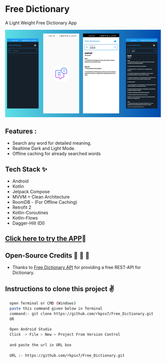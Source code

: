 # Free Dictionary
A Light Weight Free Dictionary App
 
 ![GitHub Cards Preview](https://github.com/rkpsx7/Free_Dictionary/blob/master/SampleResourcesGithub/showcase.png)

## Features :
- Search any word for detailed meaning.
- Realtime Dark and Light Mode.
- Offline caching for already searched words

## Tech Stack ✨
- Android
- Kotlin
- Jetpack Compose
- MVVM + Clean Architecture
- RoomDB - (For Offline Caching)
- Retrofit 2
- Kotlin-Coroutines
- Kotlin-Flows
- Dagger-Hilt (DI)

## [Click here to try the APP](https://raw.githubusercontent.com/rkpsx7/Free_Dictionary/master/SampleResourcesGithub/Free_Dictionary.apk)🌅

## Open-Source Credits  🙌 🙌 🙌
- Thanks to [Free Dictionary API](https://dictionaryapi.dev/) for providing a free REST-API for Dictionary.


## Instructions to clone this project ✌
```bash
  open Terminal or CMD (Windows)
  paste this command given below in Terminal
  command:- git clone https://github.com/rkpsx7/Free_Dictionary.git
  OR

  Open Android Studio
  Click -> File > New > Project From Version Control
 
  and paste the url in URL box

  URL :- https://github.com/rkpsx7/Free_Dictionary.git
```





